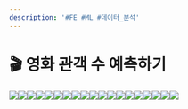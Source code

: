 ```yaml
---
description: '#FE #ML #데이터_분석'
---
```


# 🎬 영화 관객 수 예측하기

![](<../../../../.gitbook/assets/image (31).png>)![](<../../../../.gitbook/assets/Untitled 1 (9).png>)![](<../../../../.gitbook/assets/Untitled 2 (8).png>)![](<../../../../.gitbook/assets/Untitled 3 (6).png>)![](<../../../../.gitbook/assets/Untitled 4 (7).png>)![](<../../../../.gitbook/assets/Untitled 5 (8).png>)![](<../../../../.gitbook/assets/Untitled 6 (6).png>)![](<../../../../.gitbook/assets/Untitled 7 (5).png>)![](<../../../../.gitbook/assets/Untitled 8 (9).png>)![](<../../../../.gitbook/assets/Untitled 9 (9).png>)![](<../../../../.gitbook/assets/Untitled 10 (9).png>)![](<../../../../.gitbook/assets/Untitled 11 (10).png>)![](<../../../../.gitbook/assets/Untitled 12 (6).png>)![](<../../../../.gitbook/assets/Untitled 13 (8).png>)![](<../../../../.gitbook/assets/Untitled 14 (5).png>)![](<../../../../.gitbook/assets/Untitled 15 (4).png>)![](<../../../../.gitbook/assets/Untitled 16 (4).png>)![](<../../../../.gitbook/assets/Untitled 17 (5).png>)![](<../../../../.gitbook/assets/Untitled 18 (6).png>)
